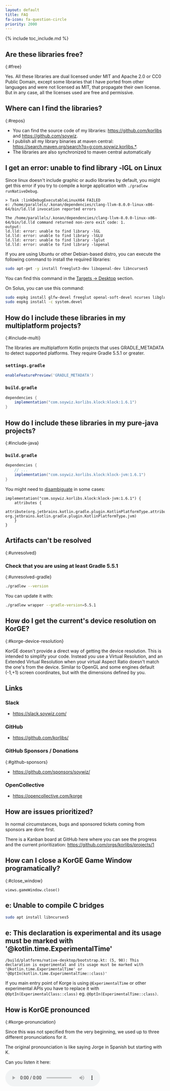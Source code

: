```yaml
---
layout: default
title: FAQ
fa-icon: fa-question-circle
priority: 2000
---
```


{% include toc_include.md %}

## Are these libraries free?
{:#free}

Yes. All these libraries are dual licensed under MIT and Apache 2.0 or CC0 Public Domain, except some libraries that I have ported from other languages and were not licensed as MIT, that propagate their own license. But in any case, all the licenses used are free and permissive.

## Where can I find the libraries?
{:#repos}

* You can find the source code of my libraries: <https://github.com/korlibs> and <https://github.com/soywiz>.
* I publish all my library binaries at maven central: <https://search.maven.org/search?q=g:com.soywiz.korlibs.*>.
* The libraries are also synchronized to maven central automatically

## I get an error: unable to find library -lGL on Linux

Since linux doesn't include graphic or audio libraries by default,
you might get this error if you try to compile a korge application
with `./gradlew runNativeDebug`.

```
> Task :linkDebugExecutableLinuxX64 FAILED
e: /home/parallels/.konan/dependencies/clang-llvm-8.0.0-linux-x86-64/bin/ld.lld invocation reported errors

The /home/parallels/.konan/dependencies/clang-llvm-8.0.0-linux-x86-64/bin/ld.lld command returned non-zero exit code: 1.
output:
ld.lld: error: unable to find library -lGL
ld.lld: error: unable to find library -lGLU
ld.lld: error: unable to find library -lglut
ld.lld: error: unable to find library -lopenal
```

If you are using Ubuntu or other Debian-based distro, you can execute
the following command to install the required libraries:

```bash
sudo apt-get -y install freeglut3-dev libopenal-dev libncurses5
```

You can find this command in the [Targets -> Desktop](/targets/desktop) section.

On Solus, you can use this command:

```bash
sudo eopkg install glfw-devel freeglut openal-soft-devel ncurses libglu-devel
sudo eopkg install -c system.devel
```

## How do I include these libraries in my multiplatform projects?
{:#include-multi}

The libraries are multiplatform Kotlin projects that uses GRADLE_METADATA to detect supported platforms.
They require Gradle 5.5.1 or greater. 

### `settings.gradle`
```groovy
enableFeaturePreview('GRADLE_METADATA')
```

### `build.gradle`
```groovy
dependencies {
    implementation("com.soywiz.korlibs.klock:klock:1.6.1")
}
```

## How do I include these libraries in my pure-java projects?
{:#include-java}

### `build.gradle`
```groovy
dependencies {
    // ...
    implementation("com.soywiz.korlibs.klock:klock-jvm:1.6.1")
}
```

You might need to [disambiguate](https://kotlinlang.org/docs/reference/building-mpp-with-gradle.html#disambiguating-targets) in some cases:
```
implementation("com.soywiz.korlibs.klock:klock-jvm:1.6.1") {
    attributes {
        attribute(org.jetbrains.kotlin.gradle.plugin.KotlinPlatformType.attribute, org.jetbrains.kotlin.gradle.plugin.KotlinPlatformType.jvm)
    }
}
```

## Artifacts can't be resolved
{:#unresolved}

### Check that you are using at least Gradle 5.5.1
{:#unresolved-gradle}

```bash
./gradlew --version
```

You can update it with:

```bash
./gradlew wrapper --gradle-version=5.5.1
```

## How do I get the current's device resolution on KorGE?
{:#korge-device-resolution}

KorGE doesn't provide a direct way of getting the device resolution.
This is intended to simplify your code. Instead you use a Virtual Resolution,
and an Extended Virtual Resolution when your virtual Aspect Ratio doesn't match
the one's from the device. Similar to OpenGL and some engines default (-1,+1)
screen coordinates, but with the dimensions defined by you.

## Links

### Slack

* <https://slack.soywiz.com/>

### GitHub

* <https://github.com/korlibs/>

### GitHub Sponsors / Donations
{:#github-sponsors}

* <https://github.com/sponsors/soywiz/>

### OpenCollective

* <https://opencollective.com/korge>

## How are issues prioritized?

In normal circumstances, bugs and sponsored tickets coming from sponsors are done first.

There is a Kanban board at GitHub here where you can see the progress and the current prioritization:
<https://github.com/orgs/korlibs/projects/1>

## How can I close a KorGE Game Window programatically?
{:#close_window}

```korge
views.gameWindow.close()
```

## e: Unable to compile C bridges

```bash
sudo apt install libncurses5
```

## e: This declaration is experimental and its usage must be marked with '@kotlin.time.ExperimentalTime' 

```
/build/platforms/native-desktop/bootstrap.kt: (5, 98): This declaration is experimental and its usage must be marked with '@kotlin.time.ExperimentalTime' or '@OptIn(kotlin.time.ExperimentalTime::class)'
```

If you main entry point of Korge is using `@ExperimentalTime` or other experimental APIs
you have to replace it with `@OptIn(ExperimentalClass::class)` eg. `@OptIn(ExperimentalTime::class)`.

## How is KorGE pronounced
{:#korge-pronunciation}

Since this was not specified from the very beginning, we used up to three different pronunciations for it.

The original pronounciation is like saying Jorge in Spanish but starting with K.

Can you listen it here:

<audio controls="controls">
 <source src="/i/sound/korge.mp3" />
</audio>
